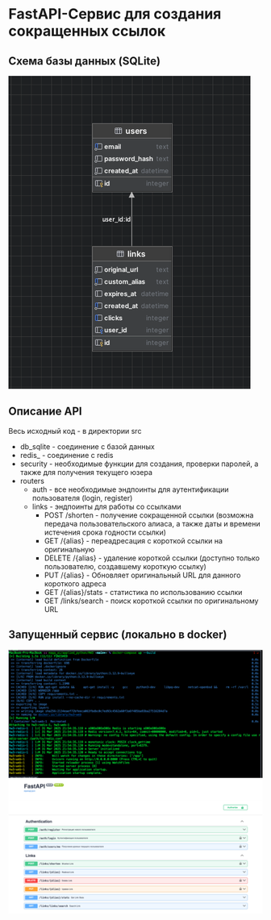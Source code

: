 # FastAPI-Сервис для создания сокращенных ссылок

## Схема базы данных (SQLite)
![Схема базы данных](./static/db_diagram.png)

## Описание API
Весь исходный код - в директории src

- db_sqlite - соединение с базой данных 
- redis_ - соединение с redis
- security - необходимые функции для создания, проверки паролей, а также для получения текущего юзера
- routers 
    - auth - все необходимые эндпоинты для аутентификации пользователя (login, register)
    - links - эндпоинты для работы со ссылками
      - POST /shorten - получение сокращенной ссылки (возможна передача пользовательского алиаса, 
      а также даты и времени истечения срока годности ссылки)
      - GET /{alias} - переадресация с короткой ссылки на оригинальную
      - DELETE /{alias} - удаление короткой ссылки (доступно только пользователю, 
      создавшему короткую ссылку)
      - PUT /{alias} - Обновляет оригинальный URL для данного короткого адреса
      - GET /{alias}/stats - статистика по использованию ссылки
      - GET /links/search - поиск короткой ссылки по оригинальному URL

## Запущенный сервис (локально в docker) 
![Запущенный сервис](./static/docker_started.png)
![swagger](./static/swagger.png)

